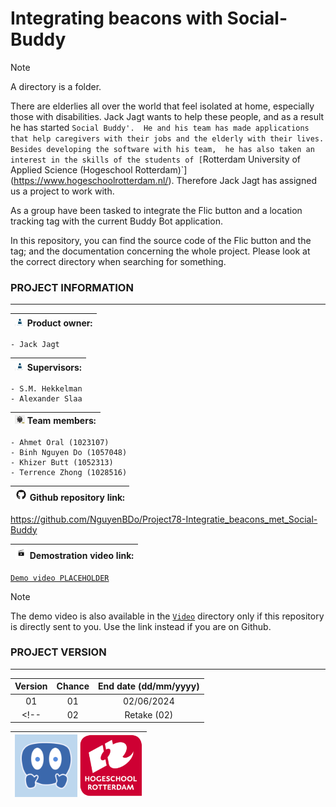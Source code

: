 # Integrating beacons with Social-Buddy



<!-- The whole documentation are entirely written in English, 
except some may be written in both Dutch and English when the target readers are considered. <br> -->
<!-- > Voor netherlands, bezoek []`README_nl.md`](./README_nl.md). -->

> [!NOTE]
> A directory is a folder.

There are elderlies all over the world that feel isolated at home, 
especially those with disabilities. Jack Jagt wants to help these people, 
and as a result he has started `Social Buddy'. 
He and his team has made applications that help caregivers with their jobs and the elderly with their lives. 
Besides developing the software with his team, 
he has also taken an interest in the skills of the students of
[`Rotterdam University of Applied Science (Hogeschool Rotterdam)`](https://www.hogeschoolrotterdam.nl/).
Therefore Jack Jagt has assigned us a project to work with.
    
As a group have been tasked to integrate the Flic button 
and a location tracking tag with the current Buddy Bot application.

In this repository, you can find the source code of the Flic button and the tag; 
and the documentation concerning the whole project. 
Please look at the correct directory when searching for something.


### PROJECT INFORMATION
---

| <img src="./README_media/PO-vector-graphics.jpg" alt="po-vector-graphics" width="16"/> Product owner: |
| :---------------------------------------------------------------------------------------------------- |

	- Jack Jagt

| <img src="./README_media/PO-vector-graphics.jpg" alt="po-vector-graphics" width="16"/> Supervisors: |
| :-------------------------------------------------------------------------------------------------- |

	- S.M. Hekkelman
    - Alexander Slaa

| <img src="./README_media/team-vector-graphics.jpg" alt="team-vector-graphics" width="16"/>  Team members: |
| :-------------------------------------------------------------------------------------------------------- |

    - Ahmet Oral (1023107)
    - Binh Nguyen Do (1057048)
    - Khizer Butt (1052313)
    - Terrence Zhong (1028516)


| <img src="./README_media/GitHub-Logo.png" alt="github-logo" width="20"/> Github repository link: |
| :----------------------------------------------------------------------------------------------- |

https://github.com/NguyenBDo/Project78-Integratie_beacons_met_Social-Buddy

| <img src="./README_media/Video_img.jpg" alt="video-vector-graphics" width="20"/> Demostration video link: |
| :-------------------------------------------------------------------------------------------------------- |

[`Demo video PLACEHOLDER`](https://google.com)

> [!NOTE]
> The demo video is also available in the [`Video`](./Documentation/Media/Video/) directory
> only if this repository is directly sent to you. Use the link instead if you are on Github.

### PROJECT VERSION
---
| Version 	| Chance     	| End date (dd/mm/yyyy)	    |
| :-------:	| :-----------:	| :-----------------------: |
| 01		| 		01		| 02/06/2024 				|
<!-- | 02  	 	| Retake (02)   | 30/06/2024				| -->




<!-- <img src= "./README_media/Social_Buddy-logo.png" width= "1000" alt= "social-buddy-avatar-logo">  -->


| <img src= "./README_media/Social_Buddy-logo.png" width="100" alt= "social-buddy-avatar-logo"> <img src= "./README_media/HogeschoolRotterdam_logo.png" width="100" alt= "hogeschool-rotterdam-logo"> |
| :-------------------------------------------------------------------------------------------------------------------------------------------------------------------------------------------------- |
